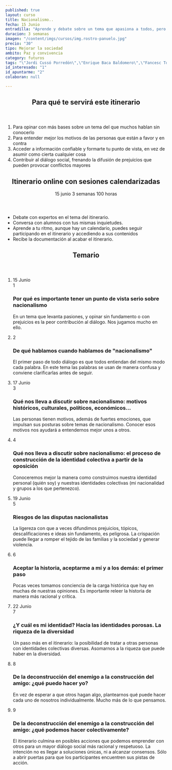 ```yaml
---
published: true
layout: curso
title: Nacionalismo..
fecha: 15 Junio
entradilla: "Aprende y debate sobre un tema que apasiona a todos, pero pocos conocen bien.Dialoga y define tu postura de manera más consciente y racional."
duracion: 3 semanas
imagen: "/content/imgs/cursos/img.rostro-panuelo.jpg"
precio: "30"
tipo: Mejorar la sociedad
ambito: Paz y convivencia
category: futuros
tags: "\"Jordi Cussó Porredón\",\"Enrique Baca Baldomero\",\"Fancesc Torralba\",\"Jorge Úbeda\""
id_interesado: "1"
id_apuntarme: "2"
colaboran: null

---
```


<section>
  <header>
    <h2>Para qué te servirá este itinerario</h2>
  </header>
  <ol>
    <li>Para opinar con más bases sobre un tema del que muchos hablan sin conocerlo</li>
    <li>Para entender mejor los motivos de las personas que están a favor y en contra</li>
    <li>Acceder a información confiable y formarte tu punto de vista, en vez de asumir como cierta cualquier cosa</li>
    <li>Contribuir al diálogo social, frenando la difusión de prejuicios que pueden provocar conflictos mayores</li>
  </ol>
</section>

<section id="info-course-online">
  <header>
    <div class="row-fluid">
      <div class="span6" >
        <h2 class="title">Itinerario online con sesiones calendarizadas</h2>
      </div>
      <div class="span6">
        <p class="course-duration">
          <span class="circle">
            <span class="cell">
              <span class="numero">15</span> junio
            </span>
          </span>
          <span class="circle">
            <span class="cell">
              <span class="numero">3</span> semanas
            </span>
          </span>
          <span class="circle">
            <span class="cell">
              <span class="numero">100</span> horas
            </span>
          </span>
        </p>
      </div>
    </div>
  </header>
  <ul>
      <li><i class="icon-ok"> </i> Debate con expertos en el tema del itinerario.</li>
      <li><i class="icon-ok"> </i>  Conversa con alumnos con tus mismas inquietudes.</li>
      <li><i class="icon-ok"> </i>  Aprende a tu ritmo, aunque hay un calendario, puedes seguir participando en el itinerario y accediendo a sus contenidos</li>
      <li><i class="icon-ok"> </i>  Recibe la documentación al acabar el itinerario.</li>
  </ul>
</section>

<section>
  <header class="header-section">
    <h2>Temario</h2>
  </header>
  <ol class="unstyled timeline">
    <li class="row-fluid">
      <div class="span2 date">15 Junio</div>
      <div class="span1 number">
        <span class="cell">1</span>
      </div>
      <div class="span9 well">
        <h3 class="title">Por qué es importante tener un punto de vista serio sobre nacionalismo</h3>
        <p>En un tema que levanta pasiones, y opinar sin fundamento o con prejuicios es la peor contribución al diálogo. Nos jugamos mucho en ello.</p>
      </div>
    </li>
    <li class="row-fluid">
      <div class="span1 number offset2">
        <span class="cell">2</span>
      </div>
      <div class="span9 well">
        <h3 class="title">De qué hablamos cuando hablamos de "nacionalismo"</h3>
        <p>El primer paso de todo diálogo es que todos entiendan del mismo modo cada palabra. En este tema las palabras se usan de manera confusa y conviene clarificarlas antes de seguir.</p>
      </div>
    </li>
    <li class="row-fluid">
      <div class="span2 date">17 Junio</div>
      <div class="span1 number">
        <span class="cell">3</span>
      </div>
      <div class="span9 well">
        <h3 class="title">Qué nos lleva a discutir sobre nacionalismo: motivos históricos, culturales, políticos, económicos...</h3>
        <p>Las personas tienen motivos, además de fuertes emociones, que impulsan sus posturas sobre temas de nacionalismo. Conocer esos motivos nos ayudará a entendernos mejor unos a otros.</p>
      </div>
    </li>
    <li class="row-fluid">
      <div class="span1 number offset2">
        <span class="cell">4</span>
      </div>
      <div class="span9 well">
        <h3 class="title">Qué nos lleva a discutir sobre nacionalismo: el proceso de construcción de la identidad colectiva a partir de la oposición</h3>
        <p>Conoceremos mejor la manera como construimos nuestra identidad personal (quién soy) y nuestras identidades colectivas (mi nacionalidad y grupos a los que pertenezco).</p>
      </div>
    </li>
    <li class="row-fluid">
      <div class="span2 date">19 Junio</div>
      <div class="span1 number">
        <span class="cell">5</span>
      </div>
      <div class="span9 well">
        <h3 class="title">Riesgos de las disputas nacionalistas</h3>
        <p>La ligereza con que a veces difundimos prejuicios, tópicos, descalificaciones e ideas sin fundamento, es peligrosa. La crispación puede llegar a romper el tejido de las familias y la sociedad y generar violencia.</p>
      </div>
    </li>
    <li class="row-fluid">
      <div class="span1 number offset2">
        <span class="cell">6</span>
      </div>
      <div class="span9 well">
        <h3 class="title">Aceptar la historia, aceptarme a mí y a los demás: el primer paso</h3>
        <p>Pocas veces tomamos conciencia de la carga histórica que hay en muchas de nuestras opiniones. Es importante releer la historia de manera más racional y crítica.</p>
      </div>
    </li>
    <li class="row-fluid">
      <div class="span2 date">22 Junio</div>
      <div class="span1 number">
        <span class="cell">7</span>
      </div>
      <div class="span9 well">
        <h3 class="title">¿Y cuál es mi identidad? Hacia las identidades porosas. La riqueza de la diversidad</h3>
        <p>Un paso más en el itinerario: la posibilidad de tratar a otras personas con identidades colectivas diversas. Asomarnos a la riqueza que puede haber en la diversidad.</p>
      </div>
    </li>
    <li class="row-fluid">
      <div class="span1 number offset2">
        <span class="cell">8</span>
      </div>
      <div class="span9 well">
        <h3 class="title">De la deconstrucción del enemigo a la construcción del amigo: ¿qué puedo hacer yo?</h3>
        <p>En vez de esperar a que otros hagan algo, plantearnos qué puede hacer cada uno de nosotros individualmente. Mucho más de lo que pensamos.</p>
      </div>
    </li>
    <li class="row-fluid">
      <div class="span1 number offset2">
        <span class="cell">9</span>
      </div>
      <div class="span9 well">
        <h3 class="title">De la deconstrucción del enemigo a la construcción del amigo: ¿qué podemos hacer colectivamente?</h3>
        <p>El itinerario culmina en posibles acciones que podemos emprender con otros para un mayor diálogo social más racional y respetuoso. La intención no es llegar a soluciones únicas, ni a alcanzar consensos. Sólo a abrir puertas para que los participantes encuentren sus pistas de acción.</p>
      </div>
    </li>
  </ol>
</section>
